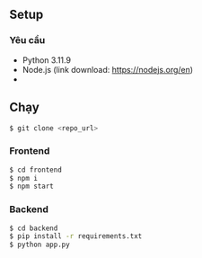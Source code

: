 ## Setup
### Yêu cầu
- Python 3.11.9
- Node.js (link download: https://nodejs.org/en)
- 

## Chạy

```bash
$ git clone <repo_url>
```

### Frontend
```bash
$ cd frontend
$ npm i
$ npm start
```

### Backend
```bash
$ cd backend
$ pip install -r requirements.txt
$ python app.py
```
